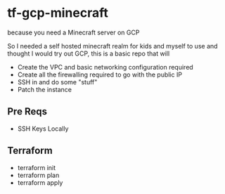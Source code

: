 # tf-gcp-minecraft
because you need a Minecraft server on GCP

So I needed a self hosted minecraft realm for kids and myself to use and thought I would try out GCP, this is a basic repo that will

- Create the VPC and basic networking configuration required
- Create all the firewalling required to go with the public IP
- SSH in and do some "stuff"
- Patch the instance

## Pre Reqs

- SSH Keys Locally

## Terraform

- terraform init
- terraform plan
- terraform apply

